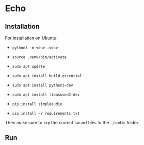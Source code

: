 # Echo


## Installation

For installation on Ubuntu:

- `python3 -m venv .venv`
- `source .venv/bin/activate`


- `sudo apt update`
- `sudo apt install build-essential`
- `sudo apt install python3-dev`
- `sudo apt install libasound2-dev`
- `pip install simpleaudio`

- `pip install -r requirements.txt`

Then make sure to `scp` the correct sound files to the `./audio` folder.


## Run


